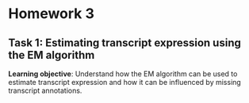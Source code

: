 # Homework 3

## Task 1: Estimating transcript expression using the EM algorithm
**Learning objective**: Understand how the EM algorithm can be used to estimate transcript expression and how it can be influenced by missing transcript annotations.


<!--stackedit_data:
eyJoaXN0b3J5IjpbMjM2MDIxNDIyXX0=
-->